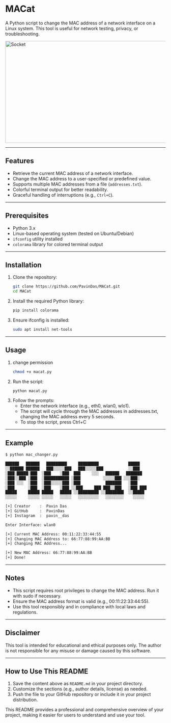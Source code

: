 # MACat

A Python script to change the MAC address of a network interface on a Linux system. This tool is useful for network testing, privacy, or troubleshooting.

<img src="https://socialify.git.ci/PavinDas/WiFried/image?description=1&font=KoHo&language=1&name=1&owner=1&pattern=Solid&theme=Dark" alt="Socket" width="640" height="320" />

---

## Features

- Retrieve the current MAC address of a network interface.
- Change the MAC address to a user-specified or predefined value.
- Supports multiple MAC addresses from a file (`addresses.txt`).
- Colorful terminal output for better readability.
- Graceful handling of interruptions (e.g., `Ctrl+C`).

---

## Prerequisites

- Python 3.x
- Linux-based operating system (tested on Ubuntu/Debian)
- `ifconfig` utility installed
- `colorama` library for colored terminal output

---

## Installation

1. Clone the repository:
   ```bash
   git clone https://github.com/PavinDas/MACat.git
   cd MACat
   ```
2. Install the required Python library:
    ```bash
    pip install colorama
    ```
3. Ensure ifconfig is installed:
    ```bash
    sudo apt install net-tools
    ```

---

## Usage

1. change permission
    ```bash
    chmod +x macat.py
    ```
2. Run the script:
    ```bash
    python macat.py
    ```
3. Follow the prompts:
    * Enter the network interface (e.g., eth0, wlan0, wlo1).
    * The script will cycle through the MAC addresses in addresses.txt, changing the MAC address every 5 seconds.
    * To stop the script, press Ctrl+C

---

## Example 

```bash 
$ python mac_changer.py

██████   ██████   █████████     █████████             █████   
░░██████ ██████   ███░░░░░███   ███░░░░░███           ░░███    
░███░█████░███  ░███    ░███  ███     ░░░   ██████   ███████  
░███░░███ ░███  ░███████████ ░███          ░░░░░███ ░░░███░   
░███ ░░░  ░███  ░███░░░░░███ ░███           ███████   ░███    
░███      ░███  ░███    ░███ ░░███     ███ ███░░███   ░███ ███
█████     █████ █████   █████ ░░█████████ ░░████████  ░░█████ 
░░░░░     ░░░░░ ░░░░░   ░░░░░   ░░░░░░░░░   ░░░░░░░░    ░░░░░  

[+] Creator    :  Pavin Das
[+] GitHub     :  PavinDas
[+] Instagram  :  pavin__das

Enter Interface: wlan0

[+] Current MAC Address: 00:11:22:33:44:55
[+] Changing MAC Address to: 66:77:88:99:AA:BB
[+] Changing MAC Address...

[+] New MAC Address: 66:77:88:99:AA:BB
[+] Done!
```
---

## Notes 

* This script requires root privileges to change the MAC address. Run it with sudo if necessary.
* Ensure the MAC address format is valid (e.g., 00:11:22:33:44:55).
* Use this tool responsibly and in compliance with local laws and regulations.

---

## Disclaimer 

This tool is intended for educational and ethical purposes only. The author is not responsible for any misuse or damage caused by this software.

--- 

## How to Use This README

1. Save the content above as `README.md` in your project directory.
2. Customize the sections (e.g., author details, license) as needed.
3. Push the file to your GitHub repository or include it in your project distribution.

This README provides a professional and comprehensive overview of your project, making it easier for users to understand and use your tool.
```